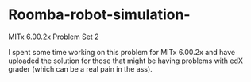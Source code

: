 # Roomba-robot-simulation-
MITx 6.00.2x Problem Set 2

I spent some time working on this problem for MITx 6.00.2x and have uploaded the solution for those that might be having problems 
with edX grader (which can be a real pain in the ass).
